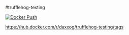 #trufflehog-testing

[![Docker Push](https://github.com/daxxog/trufflehog-testing/actions/workflows/docker-push.yml/badge.svg)](https://github.com/daxxog/trufflehog-testing/actions/workflows/docker-push.yml)

https://hub.docker.com/r/daxxog/trufflehog-testing/tags
